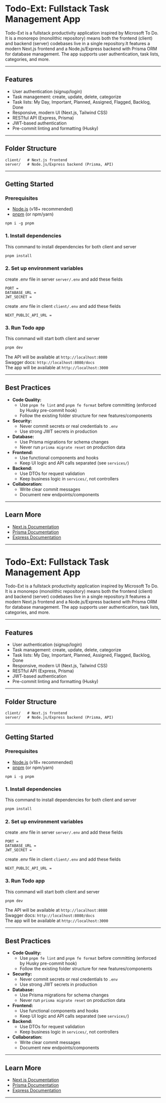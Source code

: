 # Todo-Ext: Fullstack Task Management App

Todo-Ext is a fullstack productivity application inspired by Microsoft To Do. It is a monorepo (monolithic repository) means both the frontend (client) and backend (server) codebases live in a single repository.It features a modern Next.js frontend and a Node.js/Express backend with Prisma ORM for database management. The app supports user authentication, task lists, categories, and more.

---

## Features
- User authentication (signup/login)
- Task management: create, update, delete, categorize
- Task lists: My Day, Important, Planned, Assigned, Flagged, Backlog, Done
- Responsive, modern UI (Next.js, Tailwind CSS)
- RESTful API (Express, Prisma)
- JWT-based authentication
- Pre-commit linting and formatting (Husky)

---

## Folder Structure
```
client/   # Next.js frontend
server/   # Node.js/Express backend (Prisma, API)
```

---

## Getting Started

### Prerequisites
- [Node.js](https://nodejs.org/) (v18+ recommended)
- [pnpm](https://pnpm.io/) (or npm/yarn)
```
npm i -g pnpm
```

### 1. Install dependencies
This command to install dependencies for both client and server
```bash
pnpm install
```

### 2. Set up environment variables
create .env file in server `server/.env` and add these fields
```
PORT =
DATABASE_URL =
JWT_SECRET =
```
create .env file in client `client/.env` and add these fields
```
NEXT_PUBLIC_API_URL =
```

### 3. Run Todo app
This command will start both client and server
```bash
pnpm dev
```
The API will be available at `http://localhost:8080`<br>Swagger docs: `http://localhost:8080/docs`<br>The app will be available at `http://localhost:3000`

---

## Best Practices
- **Code Quality:**
  - Use `pnpm fe lint` and `pnpm fe format` before committing (enforced by Husky pre-commit hook)
  - Follow the existing folder structure for new features/components
- **Security:**
  - Never commit secrets or real credentials to `.env`
  - Use strong JWT secrets in production
- **Database:**
  - Use Prisma migrations for schema changes
  - Never run `prisma migrate reset` on production data
- **Frontend:**
  - Use functional components and hooks
  - Keep UI logic and API calls separated (see `services/`)
- **Backend:**
  - Use DTOs for request validation
  - Keep business logic in `services/`, not controllers
- **Collaboration:**
  - Write clear commit messages
  - Document new endpoints/components

---

## Learn More
- [Next.js Documentation](https://nextjs.org/docs)
- [Prisma Documentation](https://www.prisma.io/docs)
- [Express Documentation](https://expressjs.com/)

---

# Todo-Ext: Fullstack Task Management App

Todo-Ext is a fullstack productivity application inspired by Microsoft To Do. It is a monorepo (monolithic repository) means both the frontend (client) and backend (server) codebases live in a single repository.It features a modern Next.js frontend and a Node.js/Express backend with Prisma ORM for database management. The app supports user authentication, task lists, categories, and more.

---

## Features
- User authentication (signup/login)
- Task management: create, update, delete, categorize
- Task lists: My Day, Important, Planned, Assigned, Flagged, Backlog, Done
- Responsive, modern UI (Next.js, Tailwind CSS)
- RESTful API (Express, Prisma)
- JWT-based authentication
- Pre-commit linting and formatting (Husky)

---

## Folder Structure
```
client/   # Next.js frontend
server/   # Node.js/Express backend (Prisma, API)
```

---

## Getting Started

### Prerequisites
- [Node.js](https://nodejs.org/) (v18+ recommended)
- [pnpm](https://pnpm.io/) (or npm/yarn)
```
npm i -g pnpm
```

### 1. Install dependencies
This command to install dependencies for both client and server
```bash
pnpm install
```

### 2. Set up environment variables
create .env file in server  `server/.env` and add these fields
```
PORT = 
DATABASE_URL = 
JWT_SECRET = 
```
create .env file in client  `client/.env` and add these fields
```
NEXT_PUBLIC_API_URL =
```

### 3. Run Todo app
This command will start both client and server
```bash
pnpm dev
```
The API will be available at `http://localhost:8080`<br>Swagger docs: `http://localhost:8080/docs`<br>The app will be available at `http://localhost:3000`

---

## Best Practices
- **Code Quality:**
  - Use `pnpm fe lint` and `pnpm fe format` before committing (enforced by Husky pre-commit hook)
  - Follow the existing folder structure for new features/components
- **Security:**
  - Never commit secrets or real credentials to `.env`
  - Use strong JWT secrets in production
- **Database:**
  - Use Prisma migrations for schema changes
  - Never run `prisma migrate reset` on production data
- **Frontend:**
  - Use functional components and hooks
  - Keep UI logic and API calls separated (see `services/`)
- **Backend:**
  - Use DTOs for request validation
  - Keep business logic in `services/`, not controllers
- **Collaboration:**
  - Write clear commit messages
  - Document new endpoints/components

---

## Learn More
- [Next.js Documentation](https://nextjs.org/docs)
- [Prisma Documentation](https://www.prisma.io/docs)
- [Express Documentation](https://expressjs.com/)

---
